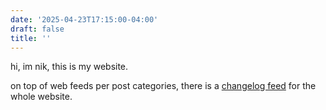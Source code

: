 ```yaml
---
date: '2025-04-23T17:15:00-04:00'
draft: false
title: ''
---
```


hi, im nik, this is my website.

on top of web feeds per post categories,
there is a [changelog feed](/changelog.rss) for the whole website.
